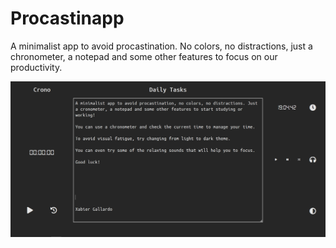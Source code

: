 # Procastinapp
A minimalist app to avoid procastination. No colors, no distractions, just a chronometer, a notepad and some other features to focus on our productivity.

<img src="sample.PNG">
